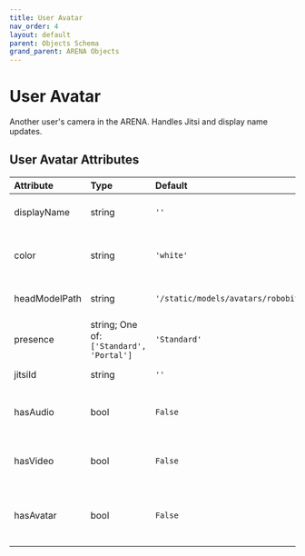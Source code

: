 ```yaml
---
title: User Avatar
nav_order: 4
layout: default
parent: Objects Schema
grand_parent: ARENA Objects
---
```


<!--CAUTION: This file is autogenerated from https://github.com/arenaxr/arena-schemas. Changes made here may be overwritten.-->


User Avatar
===========


Another user's camera in the ARENA. Handles Jitsi and display name updates.

User Avatar Attributes
-----------------------

|Attribute|Type|Default|Description|Required|
| :--- | :--- | :--- | :--- | :--- |
|displayName|string|```''```|User display name.|Yes|
|color|string|```'white'```|The color for the user's name text.|Yes|
|headModelPath|string|```'/static/models/avatars/robobit.glb'```|Path to user avatar head model|Yes|
|presence|string; One of: ```['Standard', 'Portal']```|```'Standard'```|Type of presence for user|No|
|jitsiId|string|```''```|User Jitsi ID.|No|
|hasAudio|bool|```False```|Whether the user has audio on.|No|
|hasVideo|bool|```False```|Whether the user has video on.|No|
|hasAvatar|bool|```False```|Whether the user has facial feature capture on.|No|
